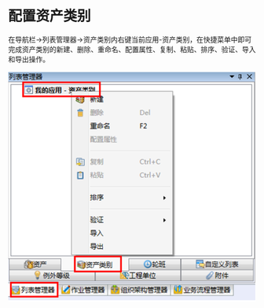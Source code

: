 # 配置资产类别

在导航栏→列表管理器→资产类别内右键当前应用-资产类别，在快捷菜单中即可完成资产类别的新建、删除、重命名、配置属性、复制、粘贴、排序、验证、导入和导出操作。

  ![](./images/配置资产类别.png)